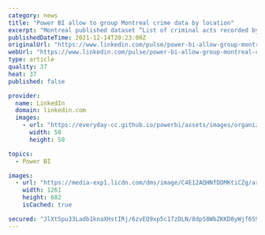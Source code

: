 ```yaml
---
category: news
title: "Power BI allow to group Montreal crime data by location"
excerpt: "Montreal published dataset “List of criminal acts recorded by the Service de police de la Ville de Montréal (SPVM). 2015 – December 2021 ”"
publishedDateTime: 2021-12-14T20:23:00Z
originalUrl: "https://www.linkedin.com/pulse/power-bi-allow-group-montreal-crime-data-location-alex-garshin"
webUrl: "https://www.linkedin.com/pulse/power-bi-allow-group-montreal-crime-data-location-alex-garshin"
type: article
quality: 37
heat: 37
published: false

provider:
  name: LinkedIn
  domain: linkedin.com
  images:
    - url: "https://everyday-cc.github.io/powerbi/assets/images/organizations/linkedin.com-50x50.jpg"
      width: 50
      height: 50

topics:
  - Power BI

images:
  - url: "https://media-exp1.licdn.com/dms/image/C4E12AQHNfDDMKtiCZg/article-cover_image-shrink_720_1280/0/1639512821253?e=1645056000&v=beta&t=r4VBEBTRyCUGhimjYczsU86lz3tDU5NgfLhSkF-xh8s"
    width: 1261
    height: 682
    isCached: true

secured: "JlXtSpu33Ladb1knaXHstIRj/6zvEQ9xp5c17zDLN/8dpS8WbZKKD8yWjf6S9vi9gfBfugVDkAJyg3jB/Et6k5Y1Qk+uDuM48nBiu6ccGa5FZj15xxoYfGOg7DSfNWN2kzistD44WzBO3EktKVWRZZqFTm3uRT/UMefXAp1HwI07TsqOm+Ic0KwAkahHtfTWrq0Tx9bQKDM3UzdHhb/8fsVB0C/nFlnOrb36sVWLlJnCoCI8KuFa+coGO+CH28FtLO8qvd188KW655kBbOXYbae2648SmL4gX26b31HftNpdga7W+91KPoCEgsnlL2OjaF2r4EbzvOGDvgjKh6kPk/nfwoxRKSRqsPwoHwGbqmc=;coZmfwvQjoqHDXrAQfoGIw=="
---
```


